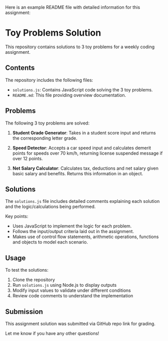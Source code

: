  Here is an example README file with detailed information for this assignment:

# Toy Problems Solution

This repository contains solutions to 3 toy problems for a weekly coding assignment.

## Contents

The repository includes the following files:

- `solutions.js`: Contains JavaScript code solving the 3 toy problems.
- `README.md`: This file providing overview documentation.

## Problems

The following 3 toy problems are solved:

1. **Student Grade Generator**: Takes in a student score input and returns the corresponding letter grade.

2. **Speed Detector**: Accepts a car speed input and calculates demerit points for speeds over 70 km/h, returning license suspended message if over 12 points.

3. **Net Salary Calculator**: Calculates tax, deductions and net salary given basic salary and benefits. Returns this information in an object.

## Solutions

The `solutions.js` file includes detailed comments explaining each solution and the logic/calculations being performed.

Key points:

- Uses JavaScript to implement the logic for each problem.
- Follows the input/output criteria laid out in the assignment. 
- Makes use of control flow statements, arithmetic operations, functions and objects to model each scenario.

## Usage

To test the solutions:

1. Clone the repository
2. Run `solutions.js` using Node.js to display outputs
3. Modify input values to validate under different conditions
4. Review code comments to understand the implementation

## Submission

This assignment solution was submitted via GitHub repo link for grading.

Let me know if you have any other questions!
